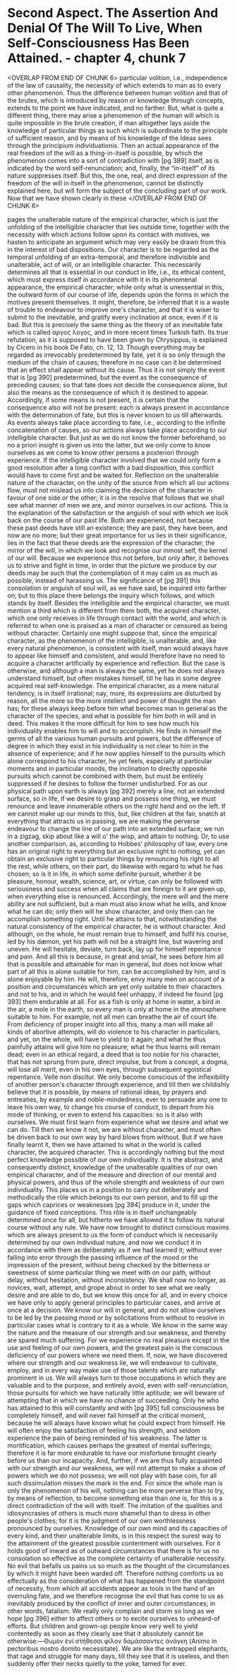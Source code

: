 # Second Aspect. The Assertion And Denial Of The Will To Live, When Self-Consciousness Has Been Attained. - chapter 4, chunk 7

<OVERLAP FROM END OF CHUNK 6>
particular volition, i.e., independence of the law of causality, the necessity of which extends to man as to every other phenomenon. Thus the difference between human volition and that of the brutes, which is introduced by reason or knowledge through concepts, extends to the point we have indicated, and no farther. But, what is quite a different thing, there may arise a phenomenon of the human will which is quite impossible in the brute creation, if man altogether lays aside the knowledge of particular things as such which is subordinate to the principle of sufficient reason, and by means of his knowledge of the Ideas sees through the principium individuationis. Then an actual appearance of the real freedom of the will as a thing-in-itself is possible, by which the phenomenon comes into a sort of contradiction with [pg 389] itself, as is indicated by the word self-renunciation; and, finally, the “in-itself” of its nature suppresses itself. But this, the one, real, and direct expression of the freedom of the will in itself in the phenomenon, cannot be distinctly explained here, but will form the subject of the concluding part of our work. Now that we have shown clearly in these
</OVERLAP FROM END OF CHUNK 6>

pages the unalterable nature of the empirical character, which is just the unfolding of the intelligible character that lies outside time, together with the necessity with which actions follow upon its contact with motives, we hasten to anticipate an argument which may very easily be drawn from this in the interest of bad dispositions. Our character is to be regarded as the temporal unfolding of an extra-temporal, and therefore indivisible and unalterable, act of will, or an intelligible character. This necessarily determines all that is essential in our conduct in life, i.e., its ethical content, which must express itself in accordance with it in its phenomenal appearance, the empirical character; while only what is unessential in this, the outward form of our course of life, depends upon the forms in which the motives present themselves. It might, therefore, be inferred that it is a waste of trouble to endeavour to improve one's character, and that it is wiser to submit to the inevitable, and gratify every inclination at once, even if it is bad. But this is precisely the same thing as the theory of an inevitable fate which is called αργος λογος, and in more recent times Turkish faith. Its true refutation, as it is supposed to have been given by Chrysippus, is explained by Cicero in his book De Fato, ch. 12, 13. Though everything may be regarded as irrevocably predetermined by fate, yet it is so only through the medium of the chain of causes; therefore in no case can it be determined that an effect shall appear without its cause. Thus it is not simply the event that is [pg 390] predetermined, but the event as the consequence of preceding causes; so that fate does not decide the consequence alone, but also the means as the consequence of which it is destined to appear. Accordingly, if some means is not present, it is certain that the consequence also will not be present: each is always present in accordance with the determination of fate, but this is never known to us till afterwards. As events always take place according to fate, i.e., according to the infinite concatenation of causes, so our actions always take place according to our intelligible character. But just as we do not know the former beforehand, so no a priori insight is given us into the latter, but we only come to know ourselves as we come to know other persons a posteriori through experience. If the intelligible character involved that we could only form a good resolution after a long conflict with a bad disposition, this conflict would have to come first and be waited for. Reflection on the unalterable nature of the character, on the unity of the source from which all our actions flow, must not mislead us into claiming the decision of the character in favour of one side or the other; it is in the resolve that follows that we shall see what manner of men we are, and mirror ourselves in our actions. This is the explanation of the satisfaction or the anguish of soul with which we look back on the course of our past life. Both are experienced, not because these past deeds have still an existence; they are past, they have been, and now are no more; but their great importance for us lies in their significance, lies in the fact that these deeds are the expression of the character, the mirror of the will, in which we look and recognise our inmost self, the kernel of our will. Because we experience this not before, but only after, it behoves us to strive and fight in time, in order that the picture we produce by our deeds may be such that the contemplation of it may calm us as much as possible, instead of harassing us. The significance of [pg 391] this consolation or anguish of soul will, as we have said, be inquired into farther on; but to this place there belongs the inquiry which follows, and which stands by itself. Besides the intelligible and the empirical character, we must mention a third which is different from them both, the acquired character, which one only receives in life through contact with the world, and which is referred to when one is praised as a man of character or censured as being without character. Certainly one might suppose that, since the empirical character, as the phenomenon of the intelligible, is unalterable, and, like every natural phenomenon, is consistent with itself, man would always have to appear like himself and consistent, and would therefore have no need to acquire a character artificially by experience and reflection. But the case is otherwise, and although a man is always the same, yet he does not always understand himself, but often mistakes himself, till he has in some degree acquired real self-knowledge. The empirical character, as a mere natural tendency, is in itself irrational; nay, more, its expressions are disturbed by reason, all the more so the more intellect and power of thought the man has; for these always keep before him what becomes man in general as the character of the species, and what is possible for him both in will and in deed. This makes it the more difficult for him to see how much his individuality enables him to will and to accomplish. He finds in himself the germs of all the various human pursuits and powers, but the difference of degree in which they exist in his individuality is not clear to him in the absence of experience; and if he now applies himself to the pursuits which alone correspond to his character, he yet feels, especially at particular moments and in particular moods, the inclination to directly opposite pursuits which cannot be combined with them, but must be entirely suppressed if he desires to follow the former undisturbed. For as our physical path upon earth is always [pg 392] merely a line, not an extended surface, so in life, if we desire to grasp and possess one thing, we must renounce and leave innumerable others on the right hand and on the left. If we cannot make up our minds to this, but, like children at the fair, snatch at everything that attracts us in passing, we are making the perverse endeavour to change the line of our path into an extended surface; we run in a zigzag, skip about like a will o' the wisp, and attain to nothing. Or, to use another comparison, as, according to Hobbes' philosophy of law, every one has an original right to everything but an exclusive right to nothing, yet can obtain an exclusive right to particular things by renouncing his right to all the rest, while others, on their part, do likewise with regard to what he has chosen; so is it in life, in which some definite pursuit, whether it be pleasure, honour, wealth, science, art, or virtue, can only be followed with seriousness and success when all claims that are foreign to it are given up, when everything else is renounced. Accordingly, the mere will and the mere ability are not sufficient, but a man must also know what he wills, and know what he can do; only then will he show character, and only then can he accomplish something right. Until he attains to that, notwithstanding the natural consistency of the empirical character, he is without character. And although, on the whole, he must remain true to himself, and fulfil his course, led by his dæmon, yet his path will not be a straight line, but wavering and uneven. He will hesitate, deviate, turn back, lay up for himself repentance and pain. And all this is because, in great and small, he sees before him all that is possible and attainable for man in general, but does not know what part of all this is alone suitable for him, can be accomplished by him, and is alone enjoyable by him. He will, therefore, envy many men on account of a position and circumstances which are yet only suitable to their characters and not to his, and in which he would feel unhappy, if indeed he found [pg 393] them endurable at all. For as a fish is only at home in water, a bird in the air, a mole in the earth, so every man is only at home in the atmosphere suitable to him. For example, not all men can breathe the air of court life. From deficiency of proper insight into all this, many a man will make all kinds of abortive attempts, will do violence to his character in particulars, and yet, on the whole, will have to yield to it again; and what he thus painfully attains will give him no pleasure; what he thus learns will remain dead; even in an ethical regard, a deed that is too noble for his character, that has not sprung from pure, direct impulse, but from a concept, a dogma, will lose all merit, even in his own eyes, through subsequent egoistical repentance. Velle non discitur. We only become conscious of the inflexibility of another person's character through experience, and till then we childishly believe that it is possible, by means of rational ideas, by prayers and entreaties, by example and noble-mindedness, ever to persuade any one to leave his own way, to change his course of conduct, to depart from his mode of thinking, or even to extend his capacities: so is it also with ourselves. We must first learn from experience what we desire and what we can do. Till then we know it not, we are without character, and must often be driven back to our own way by hard blows from without. But if we have finally learnt it, then we have attained to what in the world is called character, the acquired character. This is accordingly nothing but the most perfect knowledge possible of our own individuality. It is the abstract, and consequently distinct, knowledge of the unalterable qualities of our own empirical character, and of the measure and direction of our mental and physical powers, and thus of the whole strength and weakness of our own individuality. This places us in a position to carry out deliberately and methodically the rôle which belongs to our own person, and to fill up the gaps which caprices or weaknesses [pg 394] produce in it, under the guidance of fixed conceptions. This rôle is in itself unchangeably determined once for all, but hitherto we have allowed it to follow its natural course without any rule. We have now brought to distinct conscious maxims which are always present to us the form of conduct which is necessarily determined by our own individual nature, and now we conduct it in accordance with them as deliberately as if we had learned it; without ever falling into error through the passing influence of the mood or the impression of the present, without being checked by the bitterness or sweetness of some particular thing we meet with on our path, without delay, without hesitation, without inconsistency. We shall now no longer, as novices, wait, attempt, and grope about in order to see what we really desire and are able to do, but we know this once for all, and in every choice we have only to apply general principles to particular cases, and arrive at once at a decision. We know our will in general, and do not allow ourselves to be led by the passing mood or by solicitations from without to resolve in particular cases what is contrary to it as a whole. We know in the same way the nature and the measure of our strength and our weakness, and thereby are spared much suffering. For we experience no real pleasure except in the use and feeling of our own powers, and the greatest pain is the conscious deficiency of our powers where we need them. If, now, we have discovered where our strength and our weakness lie, we will endeavour to cultivate, employ, and in every way make use of those talents which are naturally prominent in us. We will always turn to those occupations in which they are valuable and to the purpose, and entirely avoid, even with self-renunciation, those pursuits for which we have naturally little aptitude; we will beware of attempting that in which we have no chance of succeeding. Only he who has attained to this will constantly and with [pg 395] full consciousness be completely himself, and will never fail himself at the critical moment, because he will always have known what he could expect from himself. He will often enjoy the satisfaction of feeling his strength, and seldom experience the pain of being reminded of his weakness. The latter is mortification, which causes perhaps the greatest of mental sufferings; therefore it is far more endurable to have our misfortune brought clearly before us than our incapacity. And, further, if we are thus fully acquainted with our strength and our weakness, we will not attempt to make a show of powers which we do not possess; we will not play with base coin, for all such dissimulation misses the mark in the end. For since the whole man is only the phenomenon of his will, nothing can be more perverse than to try, by means of reflection, to become something else than one is, for this is a direct contradiction of the will with itself. The imitation of the qualities and idiosyncrasies of others is much more shameful than to dress in other people's clothes; for it is the judgment of our own worthlessness pronounced by ourselves. Knowledge of our own mind and its capacities of every kind, and their unalterable limits, is in this respect the surest way to the attainment of the greatest possible contentment with ourselves. For it holds good of inward as of outward circumstances that there is for us no consolation so effective as the complete certainty of unalterable necessity. No evil that befalls us pains us so much as the thought of the circumstances by which it might have been warded off. Therefore nothing comforts us so effectually as the consideration of what has happened from the standpoint of necessity, from which all accidents appear as tools in the hand of an overruling fate, and we therefore recognise the evil that has come to us as inevitably produced by the conflict of inner and outer circumstances; in other words, fatalism. We really only complain and storm so long as we hope [pg 396] either to affect others or to excite ourselves to unheard-of efforts. But children and grown-up people know very well to yield contentedly as soon as they clearly see that it absolutely cannot be otherwise:—Θυμὸν ἐνὶ στήθεσσι φίλον δαμάσσαντες ἀνάγκη (Animo in pectoribus nostro domito necessitate). We are like the entrapped elephants, that rage and struggle for many days, till they see that it is useless, and then suddenly offer their necks quietly to the yoke, tamed for ever.